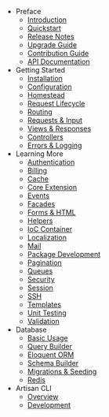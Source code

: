 - Preface
    - [Introduction](/docs/4.2/introduction)
    - [Quickstart](/docs/4.2/quick)
    - [Release Notes](/docs/4.2/releases)
    - [Upgrade Guide](/docs/4.2/upgrade)
    - [Contribution Guide](/docs/4.2/contributions)
    - [API Documentation](/api/4.2/)
- Getting Started
    - [Installation](/docs/4.2/installation)
    - [Configuration](/docs/4.2/configuration)
    - [Homestead](/docs/4.2/homestead)
    - [Request Lifecycle](/docs/4.2/lifecycle)
    - [Routing](/docs/4.2/routing)
    - [Requests & Input](/docs/4.2/requests)
    - [Views & Responses](/docs/4.2/responses)
    - [Controllers](/docs/4.2/controllers)
    - [Errors & Logging](/docs/4.2/errors)
- Learning More
    - [Authentication](/docs/4.2/security)
    - [Billing](/docs/4.2/billing)
    - [Cache](/docs/4.2/cache)
    - [Core Extension](/docs/4.2/extending)
    - [Events](/docs/4.2/events)
    - [Facades](/docs/4.2/facades)
    - [Forms & HTML](/docs/4.2/html)
    - [Helpers](/docs/4.2/helpers)
    - [IoC Container](/docs/4.2/ioc)
    - [Localization](/docs/4.2/localization)
    - [Mail](/docs/4.2/mail)
    - [Package Development](/docs/4.2/packages)
    - [Pagination](/docs/4.2/pagination)
    - [Queues](/docs/4.2/queues)
    - [Security](/docs/4.2/security)
    - [Session](/docs/4.2/session)
    - [SSH](/docs/4.2/ssh)
    - [Templates](/docs/4.2/templates)
    - [Unit Testing](/docs/4.2/testing)
    - [Validation](/docs/4.2/validation)
- Database
    - [Basic Usage](/docs/4.2/database)
    - [Query Builder](/docs/4.2/queries)
    - [Eloquent ORM](/docs/4.2/eloquent)
    - [Schema Builder](/docs/4.2/schema)
    - [Migrations & Seeding](/docs/4.2/migrations)
    - [Redis](/docs/4.2/redis)
- Artisan CLI
    - [Overview](/docs/4.2/artisan)
    - [Development](/docs/4.2/commands)
